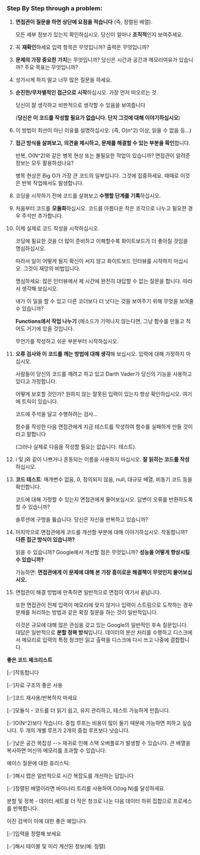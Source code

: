 ### Step By Step through a problem:

1. **면접관이 질문을 하면 상단에 요점을 적습니다** (즉, 정렬된 배열). 

   모든 세부 정보가 있는지 확인하십시오. 당신이 얼마나 **조직적**인지 보여주세요.

2. 꼭 **재확인**하세요 입력 항목은 무엇입니까? 출력은 무엇입니까?

3. **문제의 가장 중요한 가치**는 무엇입니까? 당신은 시간과 공간과 메모리여유가 있습니까? 주요 목표는 무엇입니까?

4. 성가시게 하지 말고 너무 많은 질문을 하세요.

5. **순진한/무차별적인 접근으로 시작**하십시오. 가장 먼저 떠오르는 것. 

   당신이 잘 생각하고 비판적으로 생각할 수 있음을 보여줍니다 

   (**당신은 이 코드를 작성할 필요가 없습니다. 단지 그것에 대해 이야기하십시오**)

6. 이 방법이 최선이 아닌 이유를 설명하십시오. (즉, O(n^2) 이상, 읽을 수 없음 등...)

7. **접근 방식을 살펴보고, 의견을 제시하고, 문제를 해결할 수 있는 부분을 확인**합니다. 

   반복, O(N^2)와 같은 병목 현상 또는 불필요한 작업이 있습니까? 면접관이 알려준 정보는 모두 활용하셨나요? 

   병목 현상은 Big O가 가장 큰 코드의 일부입니다. 그것에 집중하세요. 때때로 이것은 반복 작업에서도 발생합니다.

8. 코딩을 시작하기 전에 코드를 살펴보고 **수행할 단계를 기록**하십시오.

9. 처음부터 코드를 **모듈화**하십시오. 코드를 아름다운 작은 조각으로 나누고 필요한 경우 주석만 추가합니다.

10. 이제 실제로 코드 작성을 시작하십시오. 

    코딩에 필요한 것을 더 많이 준비하고 이해할수록 화이트보드가 더 좋아질 것임을 명심하십시오. 

    따라서 일이 어떻게 될지 확신이 서지 않고 화이트보드 인터뷰를 시작하지 마십시오. 그것이 재앙의 비법입니다. 

    명심하세요: 많은 인터뷰에서 제 시간에 완전히 대답할 수 없는 질문을 합니다. 따라서 생각해 보십시오. 

    내가 이 일을 할 수 있고 다른 코더보다 더 낫다는 것을 보여주기 위해 무엇을 보여줄 수 있습니까? 

    **Functions에서 작업 나누기** (메소드가 기억나지 않는다면, 그냥 함수를 만들고 적어도 거기에 있을 것입니다. 

    무언가를 작성하고 쉬운 부분부터 시작하십시오.

11. **오류 검사와 이 코드를 깨는 방법에 대해 생각**해 보십시오. 입력에 대해 가정하지 마십시오. 

    사람들이 당신의 코드를 깨려고 하고 있고 Darth Vader가 당신의 기능을 사용하고 있다고 가정합니다. 

    어떻게 보호할 것인가? 원하지 않는 잘못된 입력이 있는지 항상 확인하십시오. 여기에 트릭이 있습니다. 

    코드에 주석을 달고 수행하려는 검사... 

    함수를 작성한 다음 면접관에게 지금 테스트를 작성하여 함수를 실패하게 만들 것이라고 말합니다

    (그러나 실제로 다음을 작성할 필요는 없습니다. 테스트). 

12. i 및 j와 같이 나쁘거나 혼동되는 이름을 사용하지 마십시오. **잘 읽히는 코드를 작성**하십시오.

13. **코드 테스트**: 매개변수 없음, 0, 정의되지 않음, null, 대규모 배열, 비동기 코드 등을 확인합니다. 

    코드에 대해 가정할 수 있는지 면접관에게 물어보십시오. 답변이 오류를 반환하도록 할 수 있습니까? 

    솔루션에 구멍을 뚫습니다. 당신은 자신을 반복하고 있습니까?

14. 마지막으로 면접관에게 코드를 개선할 부분에 대해 이야기하십시오. 작동합니까? **다른 접근 방식이 있습니까?** 

    읽을 수 있습니까? Google에서 개선할 점은 무엇입니까? **성능을 어떻게 향상시킬 수 있습니까?** 

    가능하면: **면접관에게 이 문제에 대해 본 가장 흥미로운 해결책이 무엇인지 물어보십시오.**

15. 면접관이 해결 방법에 만족하면 일반적으로 면접이 여기서 끝납니다. 

    또한 면접관이 전체 입력이 메모리에 맞지 않거나 입력이 스트림으로 도착하는 경우 문제를 처리하는 방법과 같은 확장 질문을 하는 것이 일반적입니다. 

    이것은 규모에 대해 많은 관심을 갖고 있는 Google의 일반적인 후속 질문입니다. 대답은 일반적으로 **분할 정복 방식**입니다. 데이터의 분산 처리를 수행하고 디스크에서 메모리로 입력의 특정 청크만 읽고 출력을 디스크에 다시 쓰고 나중에 결합합니다.



**좋은 코드 체크리스트**

[✅]작동합니다 

[✅]자료 구조의 좋은 사용 

[✅]코드 재사용/반복하지 마세요 

[✅]모듈식 - 코드를 더 읽기 쉽고, 유지 관리하고, 테스트 가능하게 만듭니다. 

[✅]O(N^2)보다 작습니다. 중첩 루프는 비용이 많이 들기 때문에 가능하면 피하고 싶습니다. 두 개의 개별 루프가 2개의 중첩 루프보다 낫습니다. 

[✅]낮은 공간 복잡성 --> 재귀로 인해 스택 오버플로가 발생할 수 있습니다. 큰 배열을 복사하면 머신의 메모리를 초과할 수 있습니다. 

에이스 질문에 대한 휴리스틱: 

[✅]해시 맵은 일반적으로 시간 복잡도를 개선하는 답입니다 

[✅]정렬된 배열이라면 바이너리 트리를 사용하여 O(log N)를 달성하세요. 

분할 및 정복 - 데이터 세트를 더 작은 청크로 나눈 다음 데이터 하위 집합으로 프로세스를 반복합니다. 

이진 검색이 이에 대한 좋은 예입니다. 

[✅]입력을 정렬해 보세요 

[✅]해시 테이블 및 미리 계산된 정보(예: 정렬)
